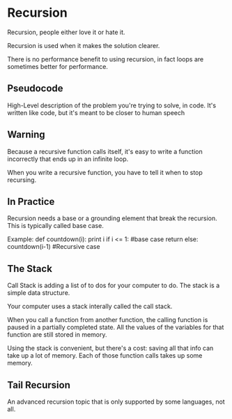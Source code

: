 # Recursion
Recursion, people either love it or hate it.

Recursion is used when it makes the solution clearer.

There is no performance benefit to using recursion, in fact loops are sometimes better for performance.

## Pseudocode
High-Level description of the problem you're trying to solve, in code. It's written like code, but it's meant to be closer to human speech

## Warning 
Because a recursive function calls itself, it's easy to write a function incorrectly that ends up in an infinite loop.

When you write a recursive function, you have to tell it when to stop recursing.

## In Practice
Recursion needs a base or a grounding element that break the recursion. This is typically called base case.

Example: 
def countdown(i):
print i
if i <= 1: #base case
    return 
else:
    countdown(i-1) #Recursive case

## The Stack
Call Stack is adding a list of to dos for your computer to do. The stack is a simple data structure.

Your computer uses a stack interally called the call stack.

When you call a function from another function, the calling function is paused in a partially completed state. All the values of the variables for that function are still stored in memory.

Using the stack is convenient, but there's a cost: saving all that info can take up a lot of memory. Each of those function calls takes up some memory.

## Tail Recursion
An advanced recursion topic that is only supported by some languages, not all.


